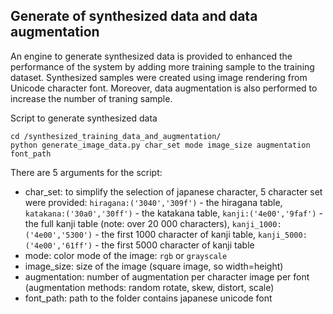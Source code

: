 ## Generate of synthesized data and data augmentation
An engine to generate synthesized data is provided to enhanced the performance of the system by adding more training sample to the training dataset. Synthesized samples were created using image rendering from Unicode character font. Moreover, data augmentation is also performed to increase the number of traning sample.

Script to generate synthesized data

```
cd /synthesized_training_data_and_augmentation/
python generate_image_data.py char_set mode image_size augmentation font_path
```

There are 5 arguments for the script:
* char_set: to simplify the selection of japanese character, 5 character set were provided: `hiragana:('3040','309f')` - the hiragana table, `katakana:('30a0','30ff')` - the katakana table, `kanji:('4e00','9faf')` - the full kanji table (note: over 20 000 characters), `kanji_1000:('4e00','5300')` - the first 1000 character of kanji table, `kanji_5000:('4e00','61ff')` - the first 5000 character of kanji table
* mode: color mode of the image: `rgb` or `grayscale`
* image_size: size of the image (square image, so width=height)
* augmentation: number of augmentation per character image per font (augmentation methods: random rotate, skew, distort, scale)
* font_path: path to the folder contains japanese unicode font